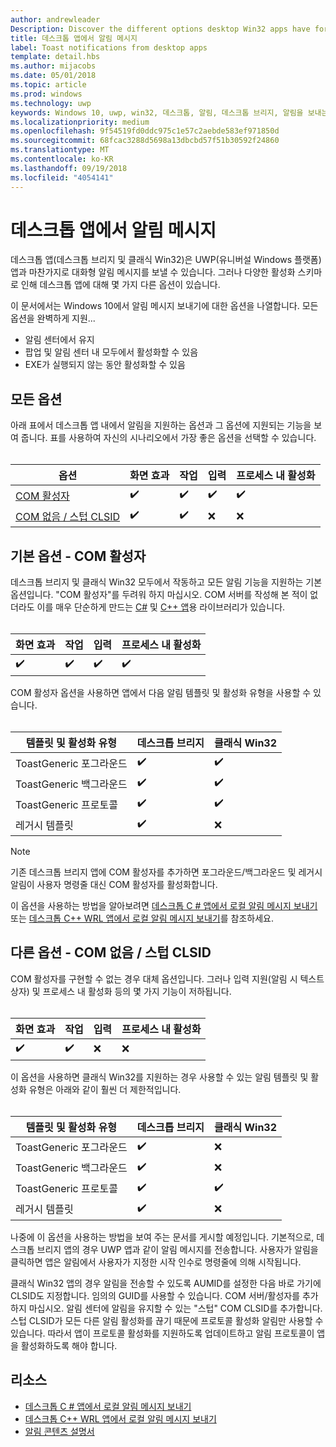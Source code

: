 ```yaml
---
author: andrewleader
Description: Discover the different options desktop Win32 apps have for sending toast notifications
title: 데스크톱 앱에서 알림 메시지
label: Toast notifications from desktop apps
template: detail.hbs
ms.author: mijacobs
ms.date: 05/01/2018
ms.topic: article
ms.prod: windows
ms.technology: uwp
keywords: Windows 10, uwp, win32, 데스크톱, 알림, 데스크톱 브리지, 알림을 보내는 옵션, com 서버, com 활성자, com, 가짜 com, com 없음, com 없이, 알림 보내기
ms.localizationpriority: medium
ms.openlocfilehash: 9f54519fd0ddc975c1e57c2aebde583ef971850d
ms.sourcegitcommit: 68fcac3288d5698a13dbcbd57f51b30592f24860
ms.translationtype: MT
ms.contentlocale: ko-KR
ms.lasthandoff: 09/19/2018
ms.locfileid: "4054141"
---
```

# <a name="toast-notifications-from-desktop-apps"></a>데스크톱 앱에서 알림 메시지

데스크톱 앱(데스크톱 브리지 및 클래식 Win32)은 UWP(유니버설 Windows 플랫폼) 앱과 마찬가지로 대화형 알림 메시지를 보낼 수 있습니다. 그러나 다양한 활성화 스키마로 인해 데스크톱 앱에 대해 몇 가지 다른 옵션이 있습니다.

이 문서에서는 Windows 10에서 알림 메시지 보내기에 대한 옵션을 나열합니다. 모든 옵션을 완벽하게 지원...

* 알림 센터에서 유지
* 팝업 및 알림 센터 내 모두에서 활성화할 수 있음
* EXE가 실행되지 않는 동안 활성화할 수 있음

## <a name="all-options"></a>모든 옵션

아래 표에서 데스크톱 앱 내에서 알림을 지원하는 옵션과 그 옵션에 지원되는 기능을 보여 줍니다. 표를 사용하여 자신의 시나리오에서 가장 좋은 옵션을 선택할 수 있습니다.<br/><br/>

| 옵션 | 화면 효과 | 작업 | 입력 | 프로세스 내 활성화 |
| -- | -- | -- | -- | -- |
| [COM 활성자](#preferred-option---com-activator) | ✔️ | ✔️ | ✔️ | ✔️ |
| [COM 없음 / 스텁 CLSID](#alternative-option---no-com--stub-clsid) | ✔️ | ✔️ | ❌ | ❌ |


## <a name="preferred-option---com-activator"></a>기본 옵션 - COM 활성자

데스크톱 브리지 및 클래식 Win32 모두에서 작동하고 모든 알림 기능을 지원하는 기본 옵션입니다. "COM 활성자"를 두려워 하지 마십시오. COM 서버를 작성해 본 적이 없더라도 이를 매우 단순하게 만드는 [C#](send-local-toast-desktop.md) 및 [C++ 앱](send-local-toast-desktop-cpp-wrl.md)용 라이브러리가 있습니다.<br/><br/>

| 화면 효과 | 작업 | 입력 | 프로세스 내 활성화 |
| -- | -- | -- | -- |
| ✔️ | ✔️ | ✔️ | ✔️ |

COM 활성자 옵션을 사용하면 앱에서 다음 알림 템플릿 및 활성화 유형을 사용할 수 있습니다.<br/><br/>

| 템플릿 및 활성화 유형 | 데스크톱 브리지 | 클래식 Win32 |
| -- | -- | -- |
| ToastGeneric 포그라운드 | ✔️ | ✔️ |
| ToastGeneric 백그라운드 | ✔️ | ✔️ |
| ToastGeneric 프로토콜 | ✔️ | ✔️ |
| 레거시 템플릿 | ✔️ | ❌ |

> [!NOTE]
> 기존 데스크톱 브리지 앱에 COM 활성자를 추가하면 포그라운드/백그라운드 및 레거시 알림이 사용자 명령줄 대신 COM 활성자를 활성화합니다.

이 옵션을 사용하는 방법을 알아보려면 [데스크톱 C # 앱에서 로컬 알림 메시지 보내기](send-local-toast-desktop.md) 또는 [데스크톱 C++ WRL 앱에서 로컬 알림 메시지 보내기](send-local-toast-desktop-cpp-wrl.md)를 참조하세요.


## <a name="alternative-option---no-com--stub-clsid"></a>다른 옵션 - COM 없음 / 스텁 CLSID

COM 활성자를 구현할 수 없는 경우 대체 옵션입니다. 그러나 입력 지원(알림 시 텍스트 상자) 및 프로세스 내 활성화 등의 몇 가지 기능이 저하됩니다.<br/><br/>

| 화면 효과 | 작업 | 입력 | 프로세스 내 활성화 |
| -- | -- | -- | -- |
| ✔️ | ✔️ | ❌ | ❌ |

이 옵션을 사용하면 클래식 Win32를 지원하는 경우 사용할 수 있는 알림 템플릿 및 활성화 유형은 아래와 같이 훨씬 더 제한적입니다.<br/><br/>

| 템플릿 및 활성화 유형 | 데스크톱 브리지 | 클래식 Win32 |
| -- | -- | -- |
| ToastGeneric 포그라운드 | ✔️ | ❌ |
| ToastGeneric 백그라운드 | ✔️ | ❌ |
| ToastGeneric 프로토콜 | ✔️ | ✔️ |
| 레거시 템플릿 | ✔️ | ❌ |

나중에 이 옵션을 사용하는 방법을 보여 주는 문서를 게시할 예정입니다. 기본적으로, 데스크톱 브리지 앱의 경우 UWP 앱과 같이 알림 메시지를 전송합니다. 사용자가 알림을 클릭하면 앱은 알림에서 사용자가 지정한 시작 인수로 명령줄에 의해 시작됩니다.

클래식 Win32 앱의 경우 알림을 전송할 수 있도록 AUMID를 설정한 다음 바로 가기에 CLSID도 지정합니다. 임의의 GUID를 사용할 수 있습니다. COM 서버/활성자를 추가하지 마십시오. 알림 센터에 알림을 유지할 수 있는 "스텁" COM CLSID를 추가합니다. 스텁 CLSID가 모든 다른 알림 활성화를 끊기 때문에 프로토콜 활성화 알림만 사용할 수 있습니다. 따라서 앱이 프로토콜 활성화를 지원하도록 업데이트하고 알림 프로토콜이 앱을 활성화하도록 해야 합니다.


## <a name="resources"></a>리소스

* [데스크톱 C # 앱에서 로컬 알림 메시지 보내기](send-local-toast-desktop.md)
* [데스크톱 C++ WRL 앱에서 로컬 알림 메시지 보내기](send-local-toast-desktop-cpp-wrl.md)
* [알림 콘텐츠 설명서](adaptive-interactive-toasts.md)